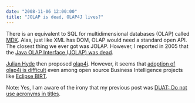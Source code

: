 ```yaml
---
date: "2008-11-06 12:00:00"
title: "JOLAP is dead, OLAP4J lives?"
---
```




There is an equivalent to SQL for multidimensional databases (OLAP) called [MDX](https://en.wikipedia.org/wiki/Multidimensional_Expressions). Alas, just like XML has DOM, OLAP would need a standard open API. The closest thing we ever got was JOLAP. However, I reported in 2005 that the [Java OLAP Interface (JOLAP) was dead](http://www.daniel-lemire.com/blog/archives/2005/11/24/java-olap-interface-jolap-is-dead/). 

[Julian Hyde](http://www.pentaho.com/team/julian_hyde.php) then proposed [olap4j](http://www.olap4j.org/). However, it seems that [adoption of olap4j is difficult](https://julianhyde.blogspot.com/2007/09/open-standards-and-open-source-ballad.html) even among open source Business Intelligence projects like [Eclipse BIRT](http://www.eclipse.org/birt/phoenix/).

Note: Yes, I am aware of the irony that my previous post was [DUAT: Do not use acronyms in titles](http://www.daniel-lemire.com/blog/archives/2008/11/06/duat-do-not-use-acronyms-in-titles/).

